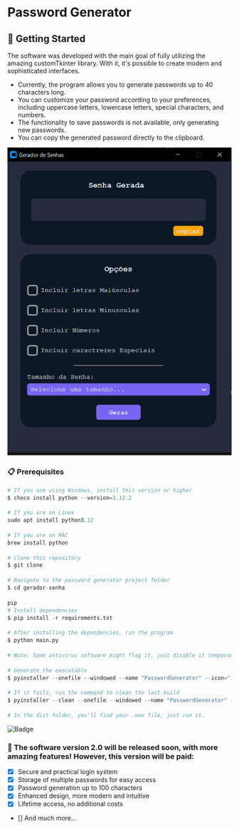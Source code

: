 # Password Generator

## 🚀 Getting Started

The software was developed with the main goal of fully utilizing the amazing customTkinter library. With it, it's possible to create modern and sophisticated interfaces.

- Currently, the program allows you to generate passwords up to 40 characters long.
- You can customize your password according to your preferences, including uppercase letters, lowercase letters, special characters, and numbers.
- The functionality to save passwords is not available, only generating new passwords.
- You can copy the generated password directly to the clipboard.

![Software Image](img/generate-password.PNG)

### 📋 Prerequisites

```python
# If you are using Windows, install this version or higher
$ choco install python --version=3.12.2

# If you are on Linux
sudo apt install python3.12 

# If you are on MAC 
brew install python

# Clone this repository
$ git clone 

# Navigate to the password generator project folder
$ cd gerador-senha

pip 
# Install dependencies
$ pip install -r requirements.txt

# After installing the dependencies, run the program
$ python main.py

# Note: Some antivirus software might flag it, just disable it temporarily. 

# Generate the executable
$ pyinstaller --onefile --windowed --name "PasswordGenerator" --icon="img/passwordSec.ico" main.py

# If it fails, run the command to clean the last build
$ pyinstaller --clean --onefile --windowed --name "PasswordGenerator" --icon=img/passwordSec.ico main.py

# In the dist folder, you'll find your .exe file, just run it.

```

![Badge](https://img.shields.io/badge/Version-1.0-%237159c1?style=for-the-badge&logo=ghost)


### 📌 The software version 2.0 will be released soon, with more amazing features! However, this version will be paid:

- [x] Secure and practical login system
- [x] Storage of multiple passwords for easy access
- [x] Password generation up to 100 characters
- [x] Enhanced design, more modern and intuitive
- [x] Lifetime access, no additional costs
- [] And much more...




